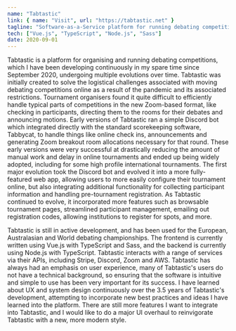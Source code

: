 ```yaml
---
name: "Tabtastic"
link: { name: "Visit", url: "https://tabtastic.net" }
tagline: "Software-as-a-Service platform for running debating competitions"
tech: ["Vue.js", "TypeScript", "Node.js", "Sass"]
date: 2020-09-01
---
```


Tabtastic is a platform for organising and running debating competitions, which I have been developing continuously in my spare time since September 2020, undergoing multiple evolutions over time. Tabtastic was initially created to solve the logistical challenges associated with moving debating competitions online as a result of the pandemic and its associated restrictions. Tournament organisers found it quite difficult to efficiently handle typical parts of competitions in the new Zoom-based format, like checking in participants, directing them to the rooms for their debates and announcing motions. Early versions of Tabtastic ran a simple Discord bot which integrated directly with the standard scorekeeping software, Tabbycat, to handle things like online check ins, announcements and generating Zoom breakout room allocations necessary for that round. These early versions were very successful at drastically reducing the amount of manual work and delay in online tournaments and ended up being widely adopted, including for some high profile international tournaments. The first major evolution took the Discord bot and evolved it into a more fully-featured web app, allowing users to more easily configure their tournament online, but also integrating additional functionality for collecting participant information and handling pre-tournament registration. As Tabtastic continued to evolve, it incorporated more features such as browsable tournament pages, streamlined participant management, emailing out registration codes, allowing institutions to register for spots, and more.

Tabtastic is still in active development, and has been used for the European, Australasian and World debating championships. The frontend is currently written using Vue.js with TypeScript and Sass, and the backend is currently using Node.js with TypeScript. Tabtastic interacts with a range of services via their APIs, including Stripe, Discord, Zoom and AWS. Tabtastic has always had an emphasis on user experience, many of Tabtastic's users do not have a technical background, so ensuring that the software is intuitive and simple to use has been very important for its success. I have learned about UX and system design continuously over the 3.5 years of Tabtastic's development, attempting to incorporate new best practices and ideas I have learned into the platform. There are still more features I want to integrate into Tabtastic, and I would like to do a major UI overhaul to reinvigorate Tabtastic with a new, more modern style.
